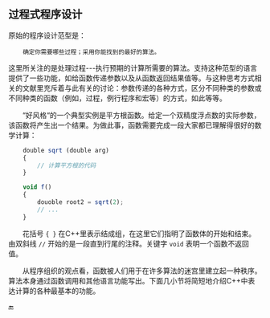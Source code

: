 ## 过程式程序设计

原始的程序设计范型是：

```
    确定你需要哪些过程；采用你能找到的最好的算法。
```

这里所关注的是处理过程---执行预期的计算所需要的算法。支持这种范型的语言提供了一些功能，如给函数传递参数以及从函数返回结果值等。与这种思考方式相关的文献里充斥着与此有关的讨论：参数传递的各种方式，区分不同种类的参数或不同种类的函数（例如，过程，例行程序和宏等）的方式，如此等等。

  “好风格“的一个典型实例是平方根函数。给定一个双精度浮点数的实际参数，该函数将产生出一个结果。为做此事，函数需要完成一段大家都已理解得很好的数学计算：

```javascript
    double sqrt (double arg)
    {
        // 计算平方根的代码
    }

    void f()
    {
        douoble root2 = sqrt(2);
        // ...
    }
```

  花括号 `{ }` 在C++里表示结成组，在这里它们指明了函数体的开始和结束。由双斜线 `//` 开始的是一段直到行尾的注释。关键字 `void` 表明一个函数不返回值。

  从程序组织的观点看，函数被人们用于在许多算法的迷宫里建立起一种秩序。算法本身通过函数调用和其他语言功能写出。下面几小节将简短地介绍C++中表达计算的各种最基本的功能。

🔚

